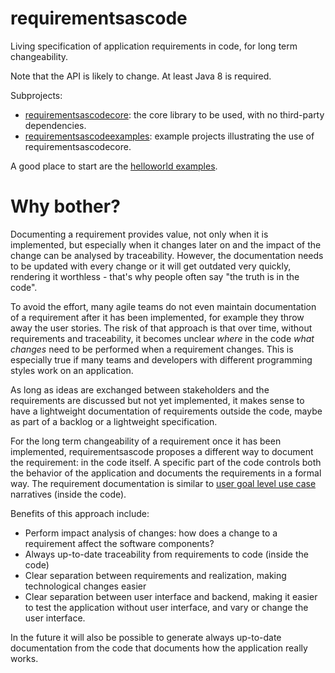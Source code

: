 # requirementsascode
Living specification of application requirements in code, for long term changeability.

Note that the API is likely to change.
At least Java 8 is required.

Subprojects:
* [requirementsascodecore](https://github.com/bertilmuth/requirementsascode/tree/master/requirementsascodecore): the core library to be used, with no third-party dependencies.
* [requirementsascodeexamples](https://github.com/bertilmuth/requirementsascode/tree/master/requirementsascodeexamples): example projects illustrating the use of requirementsascodecore.

A good place to start are the [helloworld examples](https://github.com/bertilmuth/requirementsascode/tree/master/requirementsascodeexamples/helloworld).

# Why bother?
Documenting a requirement provides value, not only when it is implemented, but especially when it changes later on and the impact of the change can be analysed by traceability. However, the documentation needs to be updated with every change or it will get outdated very quickly, rendering it worthless - that's why people often say "the truth is in the code".

To avoid the effort, many agile teams do not even maintain documentation of a requirement after it has been implemented, for example they throw away the user stories. The risk of that approach is that over time, without requirements and traceability, it becomes unclear *where* in the code *what changes* need to be performed when a requirement changes. This is especially true if many teams and developers with different programming styles work on an application. 

As long as ideas are exchanged between stakeholders and the requirements are discussed but not yet implemented, it makes sense to have a lightweight documentation of requirements outside the code, maybe as part of a backlog or a lightweight specification.

For the long term changeability of a requirement once it has been implemented, requirementsascode proposes a different way to document the requirement: in the code itself. A specific part of the code controls both the behavior of the application and documents the requirements in a formal way. The requirement documentation is similar to [user goal level use case](https://en.wikipedia.org/wiki/Use_case#Goal_levels) narratives (inside the code).

Benefits of this approach include:
* Perform impact analysis of changes: how does a change to a requirement affect the software components?
* Always up-to-date traceability from requirements to code (inside the code)
* Clear separation between requirements and realization, making technological changes easier
* Clear separation between user interface and backend, making it easier to test the application without user interface, and vary or change the user interface.

In the future it will also be possible to generate always up-to-date documentation from the code 
that documents how the application really works.
